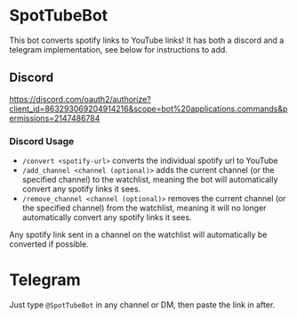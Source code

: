 # SpotTubeBot

This bot converts spotify links to YouTube links! It has both a discord and a telegram implementation, see below for instructions to add.

## Discord

https://discord.com/oauth2/authorize?client_id=863293069204914216&scope=bot%20applications.commands&permissions=2147486784

### Discord Usage

* `/convert <spotify-url>` converts the individual spotify url to YouTube
* `/add_channel <channel (optional)>` adds the current channel (or the specified channel) to the watchlist, meaning the bot will automatically convert any spotify links it sees.
* `/remove_channel <channel (optional)>` removes the current channel (or the specified channel) from the watchlist, meaning it will no longer automatically convert any spotify links it sees. 

Any spotify link sent in a channel on the watchlist will automatically be converted if possible.

# Telegram

Just type `@SpotTubeBot` in any channel or DM, then paste the link in after.
